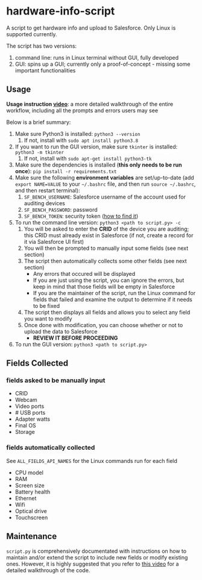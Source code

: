# hardware-info-script
A script to get hardware info and upload to Salesforce. Only Linux is supported currently.

The script has two versions:
1. command line: runs in Linux terminal without GUI, fully developed
2. GUI: spins up a GUI; currently only a proof-of-concept - missing some important functionalities

## Usage
**Usage instruction [video](https://youtu.be/SJmyxrJDqjQ)**: a more detailed walkthrough of the entire workflow, including all the prompts and errors users may see

Below is a brief summary:
1. Make sure Python3 is installed: `python3 --version`
    1. If not, install with `sudo apt install python3.8`
2. If you want to run the GUI version, make sure `tkinter` is installed: `python3 -m tkinter`
    1. If not, install with `sudo apt-get install python3-tk`
3. Make sure the dependencies is installed (**this only needs to be run once**): `pip install -r requirements.txt`
4. Make sure the following **environment variables** are set/up-to-date (add `export NAME=VALUE` to your `~/.bashrc` file, and then run `source ~/.bashrc`, and then restart terminal):
    1. `SF_BENCH_USERNAME`: Salesforce username of the account used for auditing devices
    2. `SF_BENCH_PASSWORD`: password
    3. `SF_BENCH_TOKEN`: security token ([how to find it](https://help.salesforce.com/s/articleView?id=sf.user_security_token.htm&type=5))
5. To run the command line version: `python3 <path to script.py> -c`
    1. You will be asked to enter the **CRID** of the device you are auditing; this CRID must already exist in Salesforce (if not, create a record for it via Salesforce UI first)
    2. You will then be prompted to manually input some fields (see next section)
    3. The script then automatically collects some other fields (see next section)
        - Any errors that occured will be displayed
        - If you are just using the script, you can ignore the errors, but keep in mind that those fields will be empty in Salesforce
        - If you are the maintainer of the script, run the Linux command for fields that failed and examine the output to determine if it needs to be fixed
    4. The script then displays all fields and allows you to select any field you want to modify
    5. Once done with modification, you can choose whether or not to upload the data to Salesforce
        - **REVIEW IT BEFORE PROCEEDING**
6. To run the GUI version: `python3 <path to script.py>`

## Fields Collected

### fields asked to be manually input
- CRID
- Webcam
- Video ports
- \# USB ports
- Adapter watts
- Final OS
- Storage

### fields automatically collected
See `ALL_FIELDS_API_NAMES` for the Linux commands run for each field
- CPU model
- RAM
- Screen size
- Battery health
- Ethernet
- Wifi
- Optical drive
- Touchscreen

## Maintenance 

`script.py` is comprehensively documentated with instructions on how to maintain and/or extend the script to include new fields or modify existing ones. However, it is highly suggested that you refer to [this video](https://www.youtube.com/watch?v=Rg_dFDKNYLg) for a detailed walkthrough of the code.
